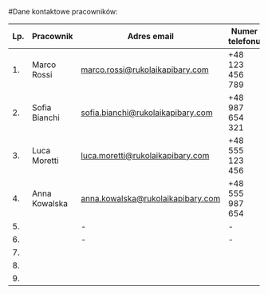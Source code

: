 #Dane kontaktowe pracowników:

|Lp.| Pracownik                 | Adres email                   | Numer telefonu|
|---|---------------------------|-------------------------------|---------------|
|1. | Marco Rossi               |marco.rossi@rukolaikapibary.com|+48 123 456 789|
|2. | Sofia Bianchi             |sofia.bianchi@rukolaikapibary.com|+48 987 654 321| 
|3. | Luca Moretti              |luca.moretti@rukolaikapibary.com|+48 555 123 456|
|4. | Anna Kowalska             |anna.kowalska@rukolaikapibary.com|+48 555 987 654|
|5. |                                                        |-|-|
|6. |                                                        |-|-|
|7. |                                                        |||
|8. |                                                        |||
|9. |                                                        |||


